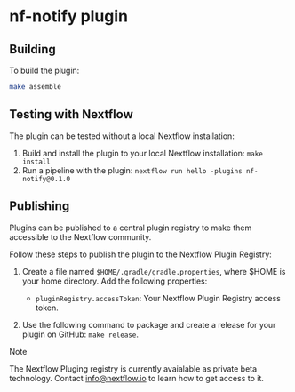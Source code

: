 # nf-notify plugin

## Building

To build the plugin:
```bash
make assemble
```

## Testing with Nextflow

The plugin can be tested without a local Nextflow installation:

1. Build and install the plugin to your local Nextflow installation: `make install`
2. Run a pipeline with the plugin: `nextflow run hello -plugins nf-notify@0.1.0`

## Publishing

Plugins can be published to a central plugin registry to make them accessible to the Nextflow community. 


Follow these steps to publish the plugin to the Nextflow Plugin Registry:

1. Create a file named `$HOME/.gradle/gradle.properties`, where $HOME is your home directory. Add the following properties:

    * `pluginRegistry.accessToken`: Your Nextflow Plugin Registry access token. 

2. Use the following command to package and create a release for your plugin on GitHub: `make release`.


> [!NOTE]
> The Nextflow Pluging registry is currently avaialable as private beta technology. Contact info@nextflow.io to learn how to get access to it.
> 